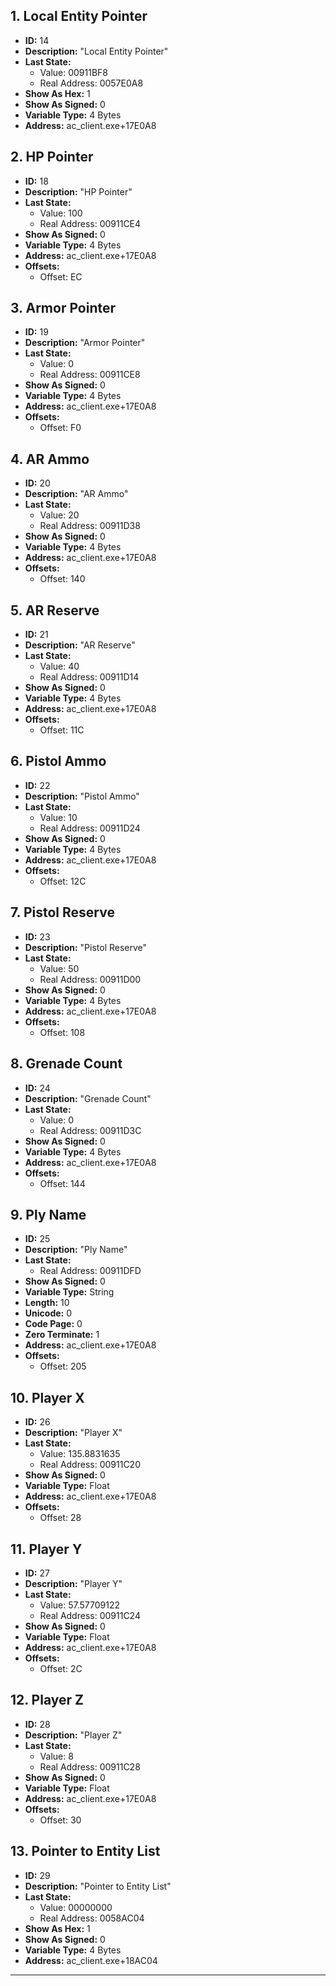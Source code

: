 ## 1. Local Entity Pointer

- **ID:** 14
- **Description:** "Local Entity Pointer"
- **Last State:**
  - Value: 00911BF8
  - Real Address: 0057E0A8
- **Show As Hex:** 1
- **Show As Signed:** 0
- **Variable Type:** 4 Bytes
- **Address:** ac_client.exe+17E0A8

## 2. HP Pointer

- **ID:** 18
- **Description:** "HP Pointer"
- **Last State:**
  - Value: 100
  - Real Address: 00911CE4
- **Show As Signed:** 0
- **Variable Type:** 4 Bytes
- **Address:** ac_client.exe+17E0A8
- **Offsets:**
  - Offset: EC

## 3. Armor Pointer

- **ID:** 19
- **Description:** "Armor Pointer"
- **Last State:**
  - Value: 0
  - Real Address: 00911CE8
- **Show As Signed:** 0
- **Variable Type:** 4 Bytes
- **Address:** ac_client.exe+17E0A8
- **Offsets:**
  - Offset: F0

## 4. AR Ammo

- **ID:** 20
- **Description:** "AR Ammo"
- **Last State:**
  - Value: 20
  - Real Address: 00911D38
- **Show As Signed:** 0
- **Variable Type:** 4 Bytes
- **Address:** ac_client.exe+17E0A8
- **Offsets:**
  - Offset: 140

## 5. AR Reserve

- **ID:** 21
- **Description:** "AR Reserve"
- **Last State:**
  - Value: 40
  - Real Address: 00911D14
- **Show As Signed:** 0
- **Variable Type:** 4 Bytes
- **Address:** ac_client.exe+17E0A8
- **Offsets:**
  - Offset: 11C

## 6. Pistol Ammo

- **ID:** 22
- **Description:** "Pistol Ammo"
- **Last State:**
  - Value: 10
  - Real Address: 00911D24
- **Show As Signed:** 0
- **Variable Type:** 4 Bytes
- **Address:** ac_client.exe+17E0A8
- **Offsets:**
  - Offset: 12C

## 7. Pistol Reserve

- **ID:** 23
- **Description:** "Pistol Reserve"
- **Last State:**
  - Value: 50
  - Real Address: 00911D00
- **Show As Signed:** 0
- **Variable Type:** 4 Bytes
- **Address:** ac_client.exe+17E0A8
- **Offsets:**
  - Offset: 108

## 8. Grenade Count

- **ID:** 24
- **Description:** "Grenade Count"
- **Last State:**
  - Value: 0
  - Real Address: 00911D3C
- **Show As Signed:** 0
- **Variable Type:** 4 Bytes
- **Address:** ac_client.exe+17E0A8
- **Offsets:**
  - Offset: 144

## 9. Ply Name

- **ID:** 25
- **Description:** "Ply Name"
- **Last State:**
  - Real Address: 00911DFD
- **Show As Signed:** 0
- **Variable Type:** String
- **Length:** 10
- **Unicode:** 0
- **Code Page:** 0
- **Zero Terminate:** 1
- **Address:** ac_client.exe+17E0A8
- **Offsets:**
  - Offset: 205

## 10. Player X

- **ID:** 26
- **Description:** "Player X"
- **Last State:**
  - Value: 135.8831635
  - Real Address: 00911C20
- **Show As Signed:** 0
- **Variable Type:** Float
- **Address:** ac_client.exe+17E0A8
- **Offsets:**
  - Offset: 28

## 11. Player Y

- **ID:** 27
- **Description:** "Player Y"
- **Last State:**
  - Value: 57.57709122
  - Real Address: 00911C24
- **Show As Signed:** 0
- **Variable Type:** Float
- **Address:** ac_client.exe+17E0A8
- **Offsets:**
  - Offset: 2C

## 12. Player Z

- **ID:** 28
- **Description:** "Player Z"
- **Last State:**
  - Value: 8
  - Real Address: 00911C28
- **Show As Signed:** 0
- **Variable Type:** Float
- **Address:** ac_client.exe+17E0A8
- **Offsets:**
  - Offset: 30

## 13. Pointer to Entity List

- **ID:** 29
- **Description:** "Pointer to Entity List"
- **Last State:**
  - Value: 00000000
  - Real Address: 0058AC04
- **Show As Hex:** 1
- **Show As Signed:** 0
- **Variable Type:** 4 Bytes
- **Address:** ac_client.exe+18AC04
---